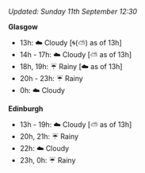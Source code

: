 *Updated: Sunday 11th September 12:30*

**Glasgow**

* 13h: :cloud: Cloudy [:cyclone:(:partly_sunny:) as of 13h]
* 14h - 17h: :cloud: Cloudy [:partly_sunny: as of 13h]
* 18h, 19h: :umbrella: Rainy [:cloud: as of 13h]
* 20h - 23h: :umbrella: Rainy
* 0h: :cloud: Cloudy

**Edinburgh**

* 13h - 19h: :cloud: Cloudy [:partly_sunny: as of 13h]
* 20h, 21h: :umbrella: Rainy
* 22h: :cloud: Cloudy
* 23h, 0h: :umbrella: Rainy
